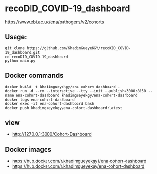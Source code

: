 # recoDID_COVID-19_dashboard


https://www.ebi.ac.uk/ena/pathogens/v2/cohorts

## Usage: 
```
git clone https://github.com/KhadimGueyeKGY/recoDID_COVID-19_dashboard.git
cd recoDID_COVID-19_dashboard
python main.py
```

## Docker commands 

```
docker build -t khadimgueyekgy/ena-cohort-dashboard .
docker run -d --rm --interactive --tty --init --publish=3000:8050 --name ena-cohort-dashboard khadimgueyekgy/ena-cohort-dashboard
docker logs ena-cohort-dashboard
docker exec -it ena-cohort-dashboard bash
docker push khadimgueyekgy/ena-cohort-dashboard:latest
```

## view

  * http://127.0.0.1:3000/Cohort-Dashboard 

## Docker images 

  * https://hub.docker.com/r/khadimgueyekgy1/ena-cohort-dashboard
  * https://hub.docker.com/r/khadimgueyekgy/ena-cohort-dashboard
  



